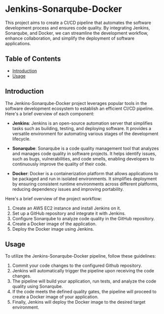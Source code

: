 # Jenkins-Sonarqube-Docker

This project aims to create a CI/CD pipeline that automates the software development process and ensures code quality. By integrating Jenkins, Sonarqube, and Docker, we can streamline the development workflow, enhance collaboration, and simplify the deployment of software applications.

## Table of Contents

- [Introduction](#introduction)
- [Usage](#usage)

## Introduction

The Jenkins-Sonarqube-Docker project leverages popular tools in the software development ecosystem to establish an efficient CI/CD pipeline. Here's a brief overview of each component:

- **Jenkins**: Jenkins is an open-source automation server that simplifies tasks such as building, testing, and deploying software. It provides a versatile environment for automating various stages of the development lifecycle.

- **Sonarqube**: Sonarqube is a code quality management tool that analyzes and manages code quality in software projects. It helps identify issues, such as bugs, vulnerabilities, and code smells, enabling developers to continuously improve the quality of their code.

- **Docker**: Docker is a containerization platform that allows applications to be packaged and run in isolated environments. It simplifies deployment by ensuring consistent runtime environments across different platforms, reducing dependency issues and improving portability.

Here's a brief overview of the project workflow:

1. Create an AWS EC2 instance and install Jenkins on it.
2. Set up a GitHub repository and integrate it with Jenkins.
3. Configure Sonarqube to analyze code quality in the GitHub repository.
4. Create a Docker image of the application.
5. Deploy the Docker image using Jenkins.

## Usage

To utilize the Jenkins-Sonarqube-Docker pipeline, follow these guidelines:

1. Commit your code changes to the configured Github repository.
2. Jenkins will automatically trigger the pipeline upon receiving the code changes.
3. The pipeline will build your application, run tests, and analyze the code quality using Sonarqube.
4. If the code meets the defined quality gates, the pipeline will proceed to create a Docker image of your application.
5. Finally, Jenkins will deploy the Docker image to the desired target environment.
